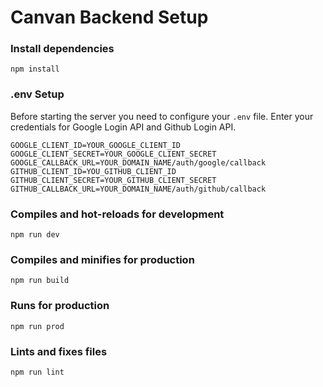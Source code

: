 # Canvan Backend Setup

### Install dependencies

```
npm install
```

### .env Setup

Before starting the server you need to configure your `.env` file.
Enter your credentials for Google Login API and Github Login API.

```
GOOGLE_CLIENT_ID=YOUR_GOOGLE_CLIENT_ID
GOOGLE_CLIENT_SECRET=YOUR_GOOGLE_CLIENT_SECRET
GOOGLE_CALLBACK_URL=YOUR_DOMAIN_NAME/auth/google/callback
GITHUB_CLIENT_ID=YOU_GITHUB_CLIENT_ID
GITHUB_CLIENT_SECRET=YOUR_GITHUB_CLIENT_SECRET
GITHUB_CALLBACK_URL=YOUR_DOMAIN_NAME/auth/github/callback
```

### Compiles and hot-reloads for development

```
npm run dev
```

### Compiles and minifies for production

```
npm run build
```

### Runs for production

```
npm run prod
```

### Lints and fixes files

```
npm run lint
```
